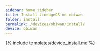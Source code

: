 ```yaml
---
sidebar: home_sidebar
title: Install LineageOS on obiwan
folder: install
permalink: /devices/obiwan/install/
device: obiwan
---
```

{% include templates/device_install.md %}
